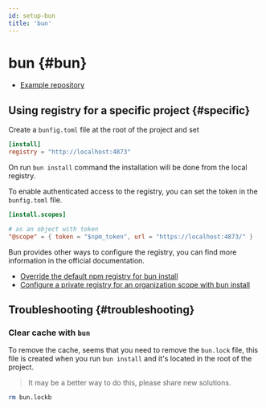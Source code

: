 ```yaml
---
id: setup-bun
title: 'bun'
---
```


# bun {#bun}

- [Example repository](https://github.com/juanpicado/verdaccio-with-bun)

## Using registry for a specific project {#specific}

Create a `bunfig.toml` file at the root of the project and set

```toml
[install]
registry = "http://localhost:4873"

```

On run `bun install` command the installation will be done from the local registry.

To enable authenticated access to the registry, you can set the token in the `bunfig.toml` file.

```toml
[install.scopes]

# as an object with token
"@scope" = { token = "$npm_token", url = "https://localhost:4873/" }
```

Bun provides other ways to configure the registry, you can find more information in the official documentation.

- [Override the default npm registry for bun install](https://bun.sh/guides/install/custom-registry)
- [Configure a private registry for an organization scope with bun install](https://bun.sh/guides/install/registry-scope)

## Troubleshooting {#troubleshooting}

### Clear cache with `bun`

To remove the cache, seems that you need to remove the `bun.lock` file, this file is created when you run `bun install` and it's located in the root of the project.

> It may be a better way to do this, please share new solutions.

```bash
rm bun.lockb
```
